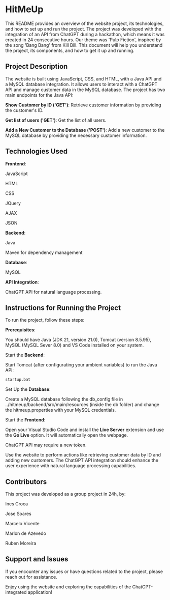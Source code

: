 # HitMeUp

This README provides an overview of the website project, its technologies, and how to set up and run the project. The project was developed with the integration of an API from ChatGPT during a hackathon, which means it was created in 24 consecutive hours. Our theme was 'Pulp Fiction', inspired by the song 'Bang Bang' from Kill Bill. This document will help you understand the project, its components, and how to get it up and running.

## Project Description

The website is built using JavaScript, CSS, and HTML, with a Java API and a MySQL database integration. It allows users to interact with a ChatGPT API and manage customer data in the MySQL database. The project has two main endpoints for the Java API:

**Show Customer by ID ('GET')**: Retrieve customer information by providing the customer's ID.

**Get list of users ('GET')**: Get the list of all users.

**Add a New Customer to the Database ('POST')**: Add a new customer to the MySQL database by providing the necessary customer information.

## Technologies Used

**Frontend**:

JavaScript

HTML

CSS

JQuery

AJAX

JSON

**Backend**:

Java

Maven for dependency management

**Database**:

MySQL

**API Integration**:

ChatGPT API for natural language processing.

## Instructions for Running the Project

To run the project, follow these steps:

**Prerequisites**:

You should have Java (JDK 21, version 21.0), Tomcat (version 8.5.95), MySQL (MySQL Sever 8.0) and VS Code installed on your system.

Start the **Backend**:

Start Tomcat (after configurating your ambient variables) to run the Java API:

```bash
startup.bat
```

Set Up the **Database**:

Create a MySQL database following the db_config file in ../hitmeup/backend/src/main/resources (inside the db folder) and change the hitmeup.properties with your MySQL credentials.

Start the **Frontend**:

Open your Visual Studio Code and install the **Live Server** extension and use the **Go Live** option. It will automatically open the webpage.

ChatGPT API may require a new token.

Use the website to perform actions like retrieving customer data by ID and adding new customers. The ChatGPT API integration should enhance the user experience with natural language processing capabilities.

## Contributors

This project was developed as a group project in 24h, by:

Ines Croca

Jose Soares

Marcelo Vicente

Marlon de Azevedo

Ruben Moreira

## Support and Issues

If you encounter any issues or have questions related to the project, please reach out for assistance.

Enjoy using the website and exploring the capabilities of the ChatGPT-integrated application!
